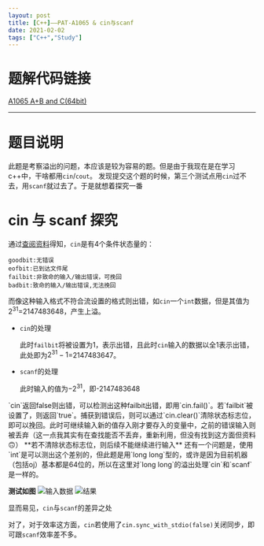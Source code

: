 ```yaml
---
layout: post
title: [C++]——PAT-A1065 & cin与scanf
date: 2021-02-02
tags: ["C++","Study"]
---
```


# 题解代码链接

[A1065 A+B and C(64bit)](https://www.lip0041.top/2021/02/pat-1065-ab-and-c-64bit/ "PAT-A1065 A+B and C(64bit)")

* * *

# 题目说明

此题是考察溢出的问题，本应该是较为容易的题。但是由于我现在是在学习c++中，干啥都用`cin`/`cout`。
发现提交这个题的时候，第三个测试点用`cin`过不去，用`scanf`就过去了。于是就想着探究一番

# cin 与 scanf 探究

通过[查阅资料](https://blog.csdn.net/zoukangdlut/article/details/68941160?utm_medium=distribute.pc_relevant.none-task-blog-BlogCommendFromMachineLearnPai2-4.control&depth_1-utm_source=distribute.pc_relevant.none-task-blog-BlogCommendFromMachineLearnPai2-4.control "查阅资料")得知，`cin`是有4个条件状态量的：

    goodbit:无错误
    eofbit:已到达文件尾
    failbit:非致命的输入/输出错误，可挽回
    badbit:致命的输入/输出错误,无法挽回

而像这种输入格式不符合流设置的格式则出错，如`cin`一个`int`数据，但是其值为$2^{31}$=2147483648，产生上溢。

*   `cin`的处理

    此时`failbit`将被设置为1，表示出错，且此时`cin`输入的数据以全1表示出错，此处即为$2^{31}-1$=2147483647。</p>
*   `scanf`的处理

    此时输入的值为$-2^{31}$，即-2147483648

<p>`cin`返回false则出错，可以检测出这种failbit出错，即用`cin.fail()`。若`failbit`被设置了，则返回`true`。捕获到错误后，则可以通过`cin.clear()`清除状态标志位，即可以挽回。此时可继续输入新的值存入刚才要存入的变量中，之前的错误输入则被丢弃（这一点我其实有在查找能否不丢弃，重新利用，但没有找到这方面但资料🙃）
**若不清除状态标志位，则后续不能继续进行输入**
还有一个问题是，使用`int`是可以测出这个差别的，但此题是用`long long`型的，或许是因为目前机器（包括oj）基本都是64位的，所以在这里对`long long`的溢出处理`cin`和`scanf`是一样的。

**测试如图**
![输入数据](Screen-Shot-2021-02-02-at-23.21.39.png)
![结果](Screen-Shot-2021-02-02-at-23.22.20.png)

显而易见，`cin`与`scanf`的差异之处

对了，对于效率这方面，`cin`若使用了`cin.sync_with_stdio(false)`关闭同步，即可跟`scanf`效率差不多。

